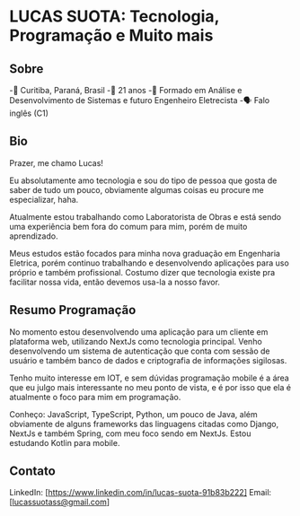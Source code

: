 # LUCAS SUOTA: Tecnologia, Programação e Muito mais

## Sobre 
 
-📍 Curitiba, Paraná, Brasil
-🙋 21 anos
-📖 Formado em Análise e Desenvolvimento de Sistemas e futuro Engenheiro Eletrecista
-🗣️ Falo inglês (C1)

## Bio

Prazer, me chamo Lucas!

Eu absolutamente amo tecnologia e sou do tipo de pessoa que gosta de saber de tudo um pouco, obviamente algumas coisas eu procure me especializar, haha. 

Atualmente estou trabalhando como Laboratorista de Obras e está sendo uma experiência bem fora do comum para mim, porém de muito aprendizado.

Meus estudos estão focados para minha nova graduação em Engenharia Eletrica, porém continuo trabalhando e desenvolvendo aplicações para uso próprio e também profissional. Costumo dizer que tecnologia existe pra facilitar nossa vida, então devemos usa-la a nosso favor.

## Resumo Programação

No momento estou desenvolvendo uma aplicação para um cliente em plataforma web, utilizando NextJs como tecnologia principal. Venho desenvolvendo um sistema de autenticação que conta com sessão de usuário e também banco de dados e criptografia de informações sigilosas.

Tenho muito interesse em IOT, e sem dúvidas programação mobile é a área que eu julgo mais interessante no meu ponto de vista, e é por isso que ela é atualmente o foco para mim em programação.

Conheço: JavaScript, TypeScript, Python, um pouco de Java, além obviamente de alguns frameworks das linguagens citadas como Django, NextJs e também Spring, com meu foco sendo em NextJs. Estou estudando Kotlin para mobile.

## Contato

LinkedIn: [https://www.linkedin.com/in/lucas-suota-91b83b222]
Email: [lucassuotass@gmail.com]



